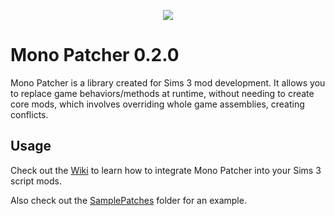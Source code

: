 <p align="center">
  <img src="https://github.com/user-attachments/assets/0aa22b78-492f-4c3a-9b97-2848330d2b18" />
</p>

# Mono Patcher 0.2.0

Mono Patcher is a library created for Sims 3 mod development. It allows you to replace game behaviors/methods at runtime, without needing to create core mods, which involves overriding whole game assemblies, creating conflicts.

## Usage
Check out the [Wiki](https://github.com/LazyDuchess/MonoPatcher/wiki) to learn how to integrate Mono Patcher into your Sims 3 script mods.

Also check out the [SamplePatches](https://github.com/LazyDuchess/MonoPatcher/tree/main/Samples/SamplePatches) folder for an example.
